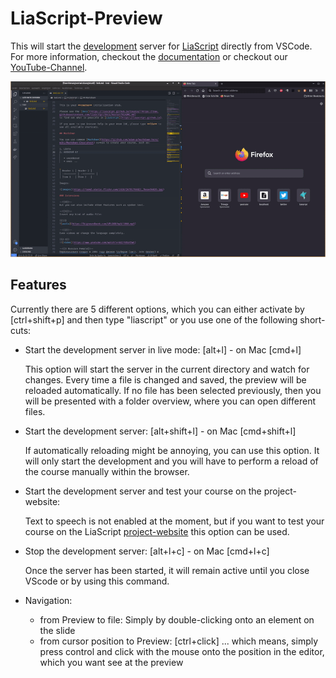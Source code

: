 # LiaScript-Preview

This will start the [development](https://www.npmjs.com/package/@liascript/devserver) server for [LiaScript](https://LiaScript.github.io) directly from VSCode. For more information, checkout the [documentation](https://liascript.github.io/course/?https://raw.githubusercontent.com/liaScript/docs/master/README.md#1) or checkout our [YouTube-Channel](https://www.youtube.com/channel/UCyiTe2GkW_u05HSdvUblGYg).

![preview.gif](https://github.com/andre-dietrich/liascript-preview-vscode/raw/main/preview.gif)

## Features

Currently there are 5 different options, which you can either activate by \[ctrl+shift+p\] and then type "liascript" or you use one of the following short-cuts:

* Start the development server in live mode: \[alt+l\] - on Mac \[cmd+l\]

  This option will start the server in the current directory and watch for changes. Every time a file is changed and saved, the preview will be reloaded automatically.
  If no file has been selected previously, then you will be presented with a folder overview, where you can open different files.

* Start the development server: \[alt+shift+l\] - on Mac \[cmd+shift+l\]

  If automatically reloading might be annoying, you can use this option. It will only start the development and you will have to perform a reload of the course manually within the browser.

* Start the development server and test your course on the project-website:

  Text to speech is not enabled at the moment, but if you want to test your course on the LiaScript [project-website](https://LiaScript.github.io) this option can be used.

* Stop the development server: \[alt+l+c\] - on Mac \[cmd+l+c\]

  Once the server has been started, it will remain active until you close VScode or by using this command.
* Navigation:

  * from Preview to file: Simply by double-clicking onto an element on the slide
  * from cursor position to Preview: \[ctrl+click\] ... which means, simply press control and click with the mouse onto the position in the editor, which you want see at the preview
